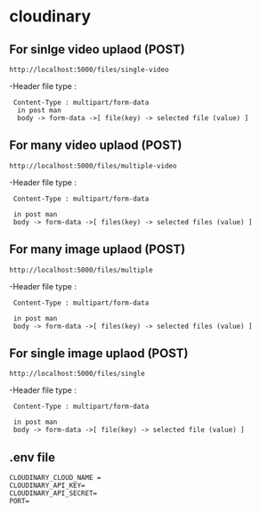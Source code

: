 
# cloudinary

## For sinlge video uplaod (POST)

```
http://localhost:5000/files/single-video

```
-Header file type : 
```
 Content-Type : multipart/form-data
  in post man
  body -> form-data ->[ file(key) -> selected file (value) ]
```

##  For many video uplaod  (POST)

```
http://localhost:5000/files/multiple-video

```
-Header file type : 
```
 Content-Type : multipart/form-data

 in post man
 body -> form-data ->[ files(key) -> selected files (value) ]
```



##  For many  image  uplaod  (POST)

```
http://localhost:5000/files/multiple

```
-Header file type : 
```
 Content-Type : multipart/form-data
 
 in post man
 body -> form-data ->[ files(key) -> selected files (value) ]
```


##  For single  image  uplaod  (POST)

```
http://localhost:5000/files/single

```
-Header file type : 
```
 Content-Type : multipart/form-data
 
 in post man
 body -> form-data ->[ file(key) -> selected file (value) ]
```


## .env file 
```
CLOUDINARY_CLOUD_NAME = 
CLOUDINARY_API_KEY= 
CLOUDINARY_API_SECRET= 
PORT= 

```